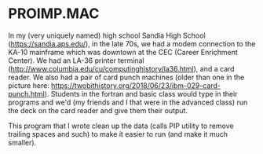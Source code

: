 # PROIMP.MAC

In my (very uniquely named) high school Sandia High School (https://sandia.aps.edu/), in the late 70s, we had a modem connection to the KA-10 mainframe which was downtown at the CEC (Career Enrichment Center).   We had an LA-36 printer terminal (http://www.columbia.edu/cu/computinghistory/la36.html), and a card reader.   We also had a pair of card punch machines (older than one in the picture here: https://twobithistory.org/2018/06/23/ibm-029-card-punch.html).    Students in the fortran and basic class would type in their programs and we'd (my friends and I that were in the advanced class) run the deck on the card reader and give them their output.

This program that I wrote clean up the data (calls PIP utility to remove trailing spaces and such) to make it easier to run (and make it much smaller).
